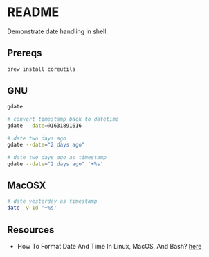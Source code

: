 # README

Demonstrate date handling in shell.  

## Prereqs

```sh
brew install coreutils
```

## GNU

```sh
gdate

# convert timestamp back to datetime
gdate --date=@1631891616

# date two days ago
gdate --date="2 days ago"

# date two days ago as timestamp
gdate --date="2 days ago" '+%s'
```

## MacOSX

```sh
# date yesterday as timestamp
date -v-1d '+%s'
```

## Resources

* How To Format Date And Time In Linux, MacOS, And Bash? [here](https://www.shell-tips.com/linux/how-to-format-date-and-time-in-linux-macos-and-bash/)
